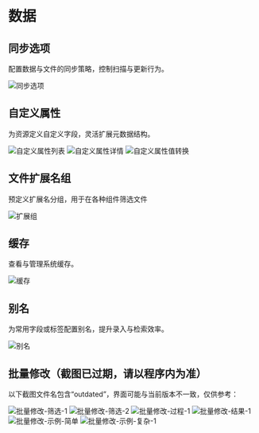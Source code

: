 # 数据

## 同步选项
配置数据与文件的同步策略，控制扫描与更新行为。

![同步选项](../../imgs/5-data-synchronization-options.jpg)

## 自定义属性
为资源定义自定义字段，灵活扩展元数据结构。

![自定义属性列表](../../imgs/5-data-custom-property.jpg)
![自定义属性详情](../../imgs/5-data-custom-property-detail.jpg)
![自定义属性值转换](../../imgs/5-data-custom-property-conversion.jpg)

## 文件扩展名组
预定义扩展名分组，用于在各种组件筛选文件

![扩展组](../../imgs/5-data-extensions-group.jpg)

## 缓存
查看与管理系统缓存。

![缓存](../../imgs/5-data-cache.jpg)

## 别名
为常用字段或标签配置别名，提升录入与检索效率。

![别名](../../imgs/5-data-alias.jpg)

## 批量修改（截图已过期，请以程序内为准）
以下截图文件名包含“outdated”，界面可能与当前版本不一致，仅供参考：

![批量修改-筛选-1](../../imgs/5-data-outdated-bulk-modification-guide-filter-1.jpg)
![批量修改-筛选-2](../../imgs/5-data-outdated-bulk-modification-guide-filter-2.jpg)
![批量修改-过程-1](../../imgs/5-data-outdated-bulk-modification-guide-process-1.jpg)
![批量修改-结果-1](../../imgs/5-data-outdated-bulk-modification-guide-result-1.jpg)
![批量修改-示例-简单](../../imgs/5-data-outdated-bulk-modification-example-simple.jpg)
![批量修改-示例-复杂-1](../../imgs/5-data-outdated-bulk-modification-example-complex-1.jpg)
